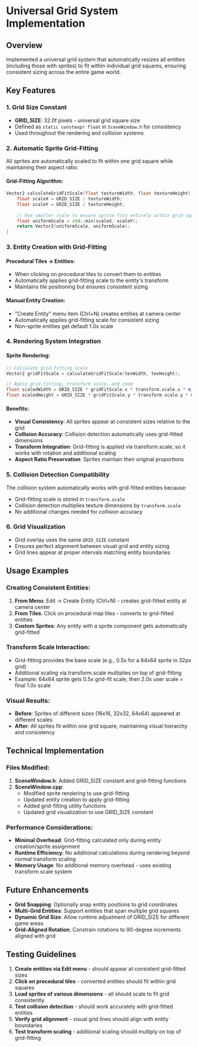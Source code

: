 # Universal Grid System Implementation

## Overview
Implemented a universal grid system that automatically resizes all entities (including those with sprites) to fit within individual grid squares, ensuring consistent sizing across the entire game world.

## Key Features

### 1. Grid Size Constant
- **GRID_SIZE**: 32.0f pixels - universal grid square size
- Defined as `static constexpr float` in `SceneWindow.h` for consistency
- Used throughout the rendering and collision systems

### 2. Automatic Sprite Grid-Fitting
All sprites are automatically scaled to fit within one grid square while maintaining their aspect ratio:

#### Grid-Fitting Algorithm:
```cpp
Vector2 calculateGridFitScale(float textureWidth, float textureHeight) const {
    float scaleX = GRID_SIZE / textureWidth;
    float scaleY = GRID_SIZE / textureHeight;
    
    // Use smaller scale to ensure sprite fits entirely within grid square
    float uniformScale = std::min(scaleX, scaleY);
    return Vector2(uniformScale, uniformScale);
}
```

### 3. Entity Creation with Grid-Fitting

#### Procedural Tiles → Entities:
- When clicking on procedural tiles to convert them to entities
- Automatically applies grid-fitting scale to the entity's transform
- Maintains tile positioning but ensures consistent sizing

#### Manual Entity Creation:
- "Create Entity" menu item (Ctrl+N) creates entities at camera center
- Automatically applies grid-fitting scale for consistent sizing
- Non-sprite entities get default 1.0x scale

### 4. Rendering System Integration

#### Sprite Rendering:
```cpp
// Calculate grid-fitting scale
Vector2 gridFitScale = calculateGridFitScale(texWidth, texHeight);

// Apply grid fitting, transform scale, and zoom
float scaledWidth = GRID_SIZE * gridFitScale.x * transform.scale.x * m_zoomLevel;
float scaledHeight = GRID_SIZE * gridFitScale.y * transform.scale.y * m_zoomLevel;
```

#### Benefits:
- **Visual Consistency**: All sprites appear at consistent sizes relative to the grid
- **Collision Accuracy**: Collision detection automatically uses grid-fitted dimensions
- **Transform Integration**: Grid-fitting is applied via transform.scale, so it works with rotation and additional scaling
- **Aspect Ratio Preservation**: Sprites maintain their original proportions

### 5. Collision Detection Compatibility
The collision system automatically works with grid-fitted entities because:
- Grid-fitting scale is stored in `transform.scale`
- Collision detection multiplies texture dimensions by `transform.scale`
- No additional changes needed for collision accuracy

### 6. Grid Visualization
- Grid overlay uses the same `GRID_SIZE` constant
- Ensures perfect alignment between visual grid and entity sizing
- Grid lines appear at proper intervals matching entity boundaries

## Usage Examples

### Creating Consistent Entities:
1. **From Menu**: Edit → Create Entity (Ctrl+N) - creates grid-fitted entity at camera center
2. **From Tiles**: Click on procedural map tiles - converts to grid-fitted entities
3. **Custom Sprites**: Any entity with a sprite component gets automatically grid-fitted

### Transform Scale Interaction:
- Grid-fitting provides the base scale (e.g., 0.5x for a 64x64 sprite in 32px grid)
- Additional scaling via transform.scale multiplies on top of grid-fitting
- Example: 64x64 sprite gets 0.5x grid-fit scale, then 2.0x user scale = final 1.0x scale

### Visual Results:
- **Before**: Sprites of different sizes (16x16, 32x32, 64x64) appeared at different scales
- **After**: All sprites fit within one grid square, maintaining visual hierarchy and consistency

## Technical Implementation

### Files Modified:
1. **SceneWindow.h**: Added GRID_SIZE constant and grid-fitting functions
2. **SceneWindow.cpp**: 
   - Modified sprite rendering to use grid-fitting
   - Updated entity creation to apply grid-fitting
   - Added grid-fitting utility functions
   - Updated grid visualization to use GRID_SIZE constant

### Performance Considerations:
- **Minimal Overhead**: Grid-fitting calculated only during entity creation/sprite assignment
- **Runtime Efficiency**: No additional calculations during rendering beyond normal transform scaling
- **Memory Usage**: No additional memory overhead - uses existing transform.scale system

## Future Enhancements
- **Grid Snapping**: Optionally snap entity positions to grid coordinates
- **Multi-Grid Entities**: Support entities that span multiple grid squares
- **Dynamic Grid Size**: Allow runtime adjustment of GRID_SIZE for different game areas
- **Grid-Aligned Rotation**: Constrain rotations to 90-degree increments aligned with grid

## Testing Guidelines
1. **Create entities via Edit menu** - should appear at consistent grid-fitted sizes
2. **Click on procedural tiles** - converted entities should fit within grid squares
3. **Load sprites of various dimensions** - all should scale to fit grid consistently
4. **Test collision detection** - should work accurately with grid-fitted entities
5. **Verify grid alignment** - visual grid lines should align with entity boundaries
6. **Test transform scaling** - additional scaling should multiply on top of grid-fitting
